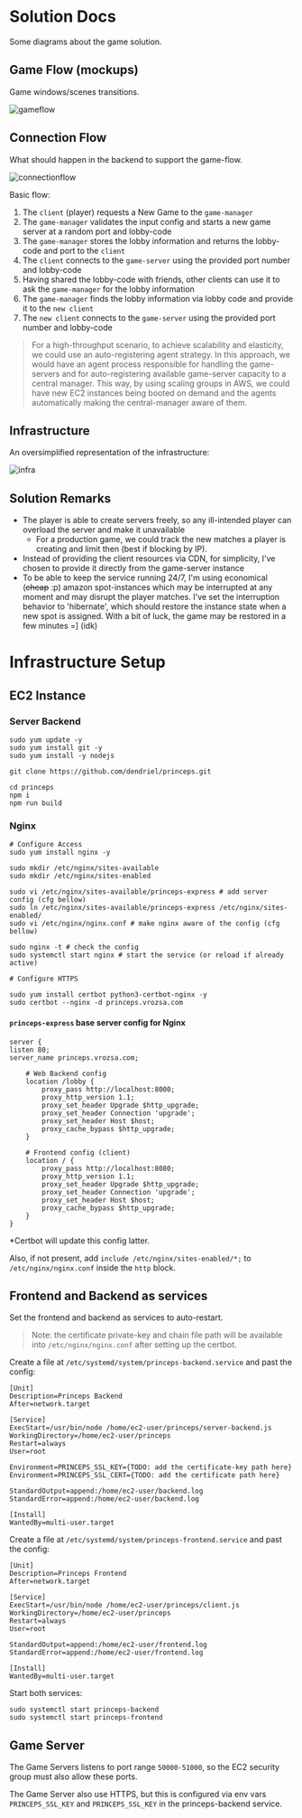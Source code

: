# Solution Docs

Some diagrams about the game solution.

## Game Flow (mockups)

Game windows/scenes transitions.

![gameflow](game-flow.png "Game Flow")

## Connection Flow

What should happen in the backend to support the game-flow.

![connectionflow](connection-flow.png "Connection Flow")

Basic flow:
1. The `client` (player) requests a New Game to the `game-manager`
2. The `game-manager` validates the input config and starts a new game server at a random port and lobby-code
3. The `game-manager` stores the lobby information and returns the lobby-code and port to the `client`
4. The `client` connects to the `game-server` using the provided port number and lobby-code
5. Having shared the lobby-code with friends, other clients can use it to ask the `game-manager` for the lobby information
6. The `game-manager` finds the lobby information via lobby code and provide it to the `new client`
7. The `new client` connects to the `game-server` using the provided port number and lobby-code

> For a high-throughput scenario, to achieve scalability and elasticity, we could use an auto-registering agent strategy. In this approach, we would have an agent process responsible for handling the game-servers and for auto-registering available game-server capacity to a central manager. This way, by using scaling groups in AWS, we could have new EC2 instances being booted on demand and the agents automatically making the central-manager aware of them.

## Infrastructure

An oversimplified representation of the infrastructure:

![infra](infra.png "Infrastructure")


## Solution Remarks

- The player is able to create servers freely, so any ill-intended player can overload the server and make it unavailable
  - For a production game, we could track the new matches a player is creating and limit then (best if blocking by IP).
- Instead of providing the client resources via CDN, for simplicity, I've chosen to provide it directly from the
game-server instance
- To be able to keep the service running 24/7, I'm using economical (~~cheap~~ :p) amazon spot-instances which may be
interrupted at any moment and may disrupt the player matches. I've set the interruption behavior to 'hibernate', which
should restore the instance state when a new spot is assigned. With a bit of luck, the game may be restored in a few
minutes =] (idk)


# Infrastructure Setup


## EC2 Instance

### Server Backend

```shell
sudo yum update -y
sudo yum install git -y
sudo yum install -y nodejs

git clone https://github.com/dendriel/princeps.git

cd princeps
npm i
npm run build
```

### Nginx

```shell
# Configure Access
sudo yum install nginx -y

sudo mkdir /etc/nginx/sites-available
sudo mkdir /etc/nginx/sites-enabled

sudo vi /etc/nginx/sites-available/princeps-express # add server config (cfg bellow)
sudo ln /etc/nginx/sites-available/princeps-express /etc/nginx/sites-enabled/
sudo vi /etc/nginx/nginx.conf # make nginx aware of the config (cfg bellow)

sudo nginx -t # check the config
sudo systemctl start nginx # start the service (or reload if already active)

# Configure HTTPS

sudo yum install certbot python3-certbot-nginx -y
sudo certbot --nginx -d princeps.vrozsa.com
```

#### `princeps-express` base server config for Nginx
```
server {
listen 80;
server_name princeps.vrozsa.com;

    # Web Backend config
    location /lobby {
        proxy_pass http://localhost:8000;
        proxy_http_version 1.1;
        proxy_set_header Upgrade $http_upgrade;
        proxy_set_header Connection 'upgrade';
        proxy_set_header Host $host;
        proxy_cache_bypass $http_upgrade;
    }
    
    # Frontend config (client)
    location / {
        proxy_pass http://localhost:8080;
        proxy_http_version 1.1;
        proxy_set_header Upgrade $http_upgrade;
        proxy_set_header Connection 'upgrade';
        proxy_set_header Host $host;
        proxy_cache_bypass $http_upgrade;
    }
}
```
*Certbot will update this config latter.

Also, if not present, add `include /etc/nginx/sites-enabled/*;` to `/etc/nginx/nginx.conf` inside the `http` block.

## Frontend and Backend as services

Set the frontend and backend as services to auto-restart.

> Note: the certificate private-key and chain file path will be available into `/etc/nginx/nginx.conf` after setting up
> the certbot.

Create a file at `/etc/systemd/system/princeps-backend.service` and past the config:
```
[Unit]
Description=Princeps Backend
After=network.target

[Service]
ExecStart=/usr/bin/node /home/ec2-user/princeps/server-backend.js
WorkingDirectory=/home/ec2-user/princeps
Restart=always
User=root

Environment=PRINCEPS_SSL_KEY={TODO: add the certificate-key path here}
Environment=PRINCEPS_SSL_CERT={TODO: add the certificate path here}

StandardOutput=append:/home/ec2-user/backend.log
StandardError=append:/home/ec2-user/backend.log

[Install]
WantedBy=multi-user.target
```

Create a file at `/etc/systemd/system/princeps-frontend.service` and past the config:
```
[Unit]
Description=Princeps Frontend
After=network.target

[Service]
ExecStart=/usr/bin/node /home/ec2-user/princeps/client.js
WorkingDirectory=/home/ec2-user/princeps
Restart=always
User=root

StandardOutput=append:/home/ec2-user/frontend.log
StandardError=append:/home/ec2-user/frontend.log

[Install]
WantedBy=multi-user.target
```

Start both services:

```
sudo systemctl start princeps-backend
sudo systemctl start princeps-frontend
```

## Game Server

The Game Servers listens to port range `50000-51000`, so the EC2 security group must also allow these ports.

The Game Server also use HTTPS, but this is configured via env vars `PRINCEPS_SSL_KEY` and `PRINCEPS_SSL_KEY` in the
princeps-backend service.
